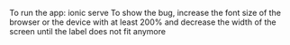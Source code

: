 To run the app: ionic serve
To show the bug, increase the font size of the browser or the device with at least 200% and decrease the width of the screen until the label does not fit anymore
